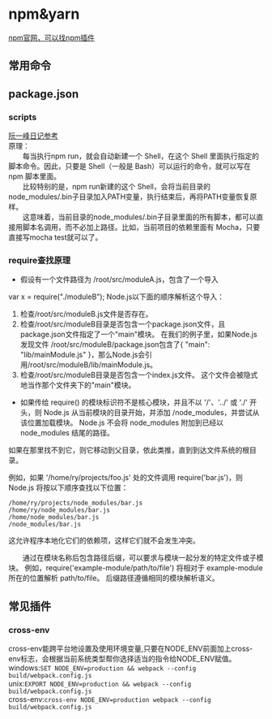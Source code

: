 # npm&yarn
<a href="https://www.npmjs.com/" target="_blank">npm官网，可以找npm插件</a>  

## 常用命令
## package.json
### scripts
<a href="https://www.ruanyifeng.com/blog/2016/10/npm_scripts.html" target="_blank">阮一峰日记参考</a>  
原理：  
&emsp;&emsp;每当执行npm run，就会自动新建一个 Shell，在这个 Shell 里面执行指定的脚本命令。因此，只要是 Shell（一般是 Bash）可以运行的命令，就可以写在 npm 脚本里面。  
&emsp;&emsp;比较特别的是，npm run新建的这个 Shell，会将当前目录的node_modules/.bin子目录加入PATH变量，执行结束后，再将PATH变量恢复原样。  
&emsp;&emsp;这意味着，当前目录的node_modules/.bin子目录里面的所有脚本，都可以直接用脚本名调用，而不必加上路径。比如，当前项目的依赖里面有 Mocha，只要直接写mocha test就可以了。  

### require查找原理
+ 假设有一个文件路径为 /root/src/moduleA.js，包含了一个导入

var x = require("./moduleB"); 
Node.js以下面的顺序解析这个导入：
1. 检查/root/src/moduleB.js文件是否存在。
2. 检查/root/src/moduleB目录是否包含一个package.json文件，且package.json文件指定了一个"main"模块。 在我们的例子里，如果Node.js发现文件 /root/src/moduleB/package.json包含了{ "main": "lib/mainModule.js" }，那么Node.js会引用/root/src/moduleB/lib/mainModule.js。
3. 检查/root/src/moduleB目录是否包含一个index.js文件。 这个文件会被隐式地当作那个文件夹下的"main"模块。   

+ 如果传给 require() 的模块标识符不是核心模块，并且不以 '/'、'../' 或 './' 开头，则 Node.js 从当前模块的目录开始，并添加 /node_modules，并尝试从该位置加载模块。 Node.js 不会将 node_modules 附加到已经以 node_modules 结尾的路径。

如果在那里找不到它，则它移动到父目录，依此类推，直到到达文件系统的根目录。

例如，如果 '/home/ry/projects/foo.js' 处的文件调用 require('bar.js')，则 Node.js 将按以下顺序查找以下位置：
```
/home/ry/projects/node_modules/bar.js
/home/ry/node_modules/bar.js
/home/node_modules/bar.js
/node_modules/bar.js
```
这允许程序本地化它们的依赖项，这样它们就不会发生冲突。

&emsp;&emsp;通过在模块名称后包含路径后缀，可以要求与模块一起分发的特定文件或子模块。 例如，require('example-module/path/to/file') 将相对于 example-module 所在的位置解析 path/to/file。 后缀路径遵循相同的模块解析语义。


## 常见插件
### cross-env
cross-env能跨平台地设置及使用环境变量,只要在NODE_ENV前面加上cross-env标志，会根据当前系统类型帮你选择适当的指令给NODE_ENV赋值。  
windows:`SET NODE_ENV=production && webpack --config build/webpack.config.js`  
unix:`EXPORT NODE_ENV=production && webpack --config build/webpack.config.js`  
cross-env:`cross-env NODE_ENV=production webpack --config build/webpack.config.js`  

